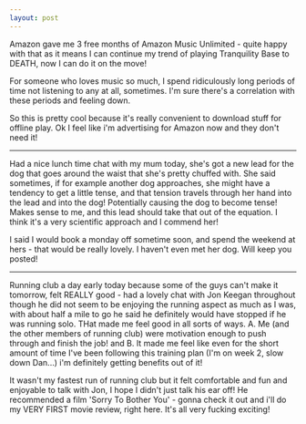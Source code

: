 ```yaml
---
layout: post
---
```

Amazon gave me 3 free months of Amazon Music Unlimited - quite happy with that as it means I can continue my trend of playing Tranquility Base to DEATH, now I can do it on the move!

For someone who loves music so much, I spend ridiculously long periods of time not listening to any at all, sometimes. I'm sure there's a correlation with these periods and feeling down.

So this is pretty cool because it's really convenient to download stuff for offline play. Ok I feel like i'm advertising for Amazon now and they don't need it!

---

Had a nice lunch time chat with my mum today, she's got a new lead for the dog that goes around the waist that she's pretty chuffed with. She said sometimes, if for example another dog approaches, she might have a tendency to get a little tense, and that tension travels through her hand into the lead and into the dog! Potentially causing the dog to become tense! Makes sense to me, and this lead should take that out of the equation. I think it's a very scientific approach and I commend her! 

I said I would book a monday off sometime soon, and spend the weekend at hers - that would be really lovely. I haven't even met her dog. Will keep you posted!

---

Running club a day early today because some of the guys can't make it tomorrow, felt REALLY good - had a lovely chat with Jon Keegan throughout though he did not seem to be enjoying the running aspect as much as I was, with about half a mile to go he said he definitely would have stopped if he was running solo. THat made me feel good in all sorts of ways. A. Me (and the other members of running club) were motivation enough to push through and finish the job! and B. It made me feel like even for the short amount of time I've been following this training plan (I'm on week 2, slow down Dan...) i'm definitely getting benefits out of it!

It wasn't my fastest run of running club but it felt comfortable and fun and enjoyable to talk with Jon, I hope I didn't just talk his ear off! He recommended a film 'Sorry To Bother You' - gonna check it out and i'll do my VERY FIRST movie review, right here. It's all very fucking exciting!
